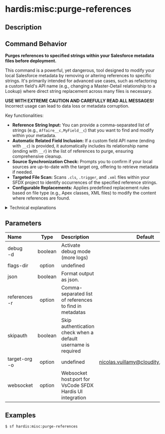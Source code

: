 <!-- This file has been generated with command 'sf hardis:doc:plugin:generate'. Please do not update it manually or it may be overwritten -->
# hardis:misc:purge-references

## Description


## Command Behavior

**Purges references to specified strings within your Salesforce metadata files before deployment.**

This command is a powerful, yet dangerous, tool designed to modify your local Salesforce metadata by removing or altering references to specific strings. It's primarily intended for advanced use cases, such as refactoring a custom field's API name (e.g., changing a Master-Detail relationship to a Lookup) where direct string replacement across many files is necessary.

**USE WITH EXTREME CAUTION AND CAREFULLY READ ALL MESSAGES!** Incorrect usage can lead to data loss or metadata corruption.

Key functionalities:

- **Reference String Input:** You can provide a comma-separated list of strings (e.g., `Affaire__c,MyField__c`) that you want to find and modify within your metadata.
- **Automatic Related Field Inclusion:** If a custom field API name (ending with `__c`) is provided, it automatically includes its relationship name (ending with `__r`) in the list of references to purge, ensuring comprehensive cleanup.
- **Source Synchronization Check:** Prompts you to confirm if your local sources are up-to-date with the target org, offering to retrieve metadata if needed.
- **Targeted File Scan:** Scans `.cls`, `.trigger`, and `.xml` files within your SFDX project to identify occurrences of the specified reference strings.
- **Configurable Replacements:** Applies predefined replacement rules based on file type (e.g., Apex classes, XML files) to modify the content where references are found.

<details markdown="1">
<summary>Technical explanations</summary>

The command's technical implementation involves:

- **Interactive Input:** Uses `prompts` to get the list of reference strings from the user if not provided via flags.
- **Metadata Retrieval:** If the user indicates that local sources are not up-to-date, it executes `sf project retrieve start` to fetch the latest metadata from the target org.
- **File System Scan:** It uses `glob` to efficiently find all relevant source files (`.cls`, `.trigger`, `.xml`) within the project's package directories.
- **Content Matching:** Reads the content of each source file and checks for the presence of any of the specified reference strings.

The core utility function for replacements is called `applyAllReplacementsDefinitions`. It is responsible for iterating through the identified files and applying the defined replacement rules. These rules are structured to target specific patterns (for example, `,{{REF}},` or `{{REF}}[ |=].+` in Apex code) and replace them with a desired string (often an empty string or a modified version).

- **Regular Expressions:** The replacement rules heavily rely on regular expressions (`regex`) to precisely match and modify the content.
- **User Feedback:** Provides real-time feedback using `ora` for spinners and `uxLog` for logging messages about the progress and results of the operation.
</details>


## Parameters

|Name|Type|Description|Default|Required|Options|
|:---|:--:|:----------|:-----:|:------:|:-----:|
|debug<br/>-d|boolean|Activate debug mode (more logs)||||
|flags-dir|option|undefined||||
|json|boolean|Format output as json.||||
|references<br/>-r|option|Comma-separated list of references to find in metadatas||||
|skipauth|boolean|Skip authentication check when a default username is required||||
|target-org<br/>-o|option|undefined|nicolas.vuillamy@cloudity.com.playnico|||
|websocket|option|Websocket host:port for VsCode SFDX Hardis UI integration||||

## Examples

```shell
$ sf hardis:misc:purge-references
```


